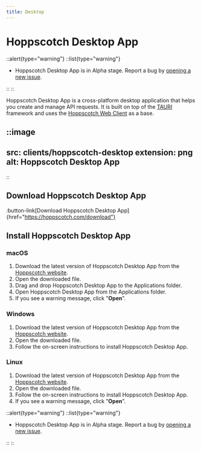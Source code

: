 ```yaml
---
title: Desktop
---
```


# Hoppscotch Desktop App

::alert{type="warning"}
::list{type="warning"}

- Hoppscotch Desktop App is in Alpha stage. Report a bug by [opening a new issue](https://github.com/hoppscotch/hoppscotch/issues).

::
::

Hoppscotch Desktop App is a cross-platform desktop application that helps you create and manage API requests. It is built on top of the [TAURI](https://tauri.app/) framework and uses the [Hoppscotch Web Client](/documentation/clients/web) as a base.

::image
---
src: clients/hoppscotch-desktop
extension: png
alt: Hoppscotch Desktop App
---
::

## Download Hoppscotch Desktop App

:button-link[Download Hoppscotch Desktop App]{href="https://hoppscotch.com/download"}

## Install Hoppscotch Desktop App

### macOS

1. Download the latest version of Hoppscotch Desktop App from the [Hoppscotch website](https://hoppscotch.com/download).
2. Open the downloaded file.
3. Drag and drop Hoppscotch Desktop App to the Applications folder.
4. Open Hoppscotch Desktop App from the Applications folder.
5. If you see a warning message, click "**Open**".

### Windows

1. Download the latest version of Hoppscotch Desktop App from the [Hoppscotch website](https://hoppscotch.com/download).
2. Open the downloaded file.
3. Follow the on-screen instructions to install Hoppscotch Desktop App.

### Linux

1. Download the latest version of Hoppscotch Desktop App from the [Hoppscotch website](https://hoppscotch.com/download).
2. Open the downloaded file.
3. Follow the on-screen instructions to install Hoppscotch Desktop App.
4. If you see a warning message, click "**Open**".

::alert{type="warning"}
::list{type="warning"}

- Hoppscotch Desktop App is in Alpha stage. Report a bug by [opening a new issue](https://github.com/hoppscotch/hoppscotch/issues).

::
::

